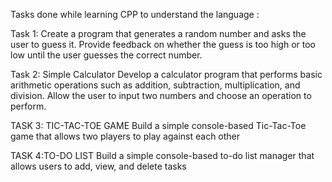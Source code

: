 Tasks done while learning CPP to understand the language :

Task 1: 
  Create a program that generates a random number and asks the
  user to guess it. Provide feedback on whether the guess is too
  high or too low until the user guesses the correct number.

Task 2: Simple Calculator
  Develop a calculator program that performs basic arithmetic
  operations such as addition, subtraction, multiplication, and
  division. Allow the user to input two numbers and choose an
  operation to perform.

TASK 3: TIC-TAC-TOE GAME
  Build a simple console-based Tic-Tac-Toe game that
  allows two players to play against each other

TASK 4:TO-DO LIST
  Build a simple console-based to-do list manager that allows users to add, view, and
  delete tasks
